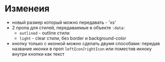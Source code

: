 # Изменеия
- новый размер который можно передавать - 'xs'
- 2 пропа для стилей, передаваемые в объекте `:data`: 
  - `outlined` - outline стили
  - `light` - clear стили, без border и background-color
- кнопку только с иконкой можно сделать двумя способами: передав название иконки в проп `leftIcon`/`rightIcon` или поместив икноку внутри кнопки как текст
